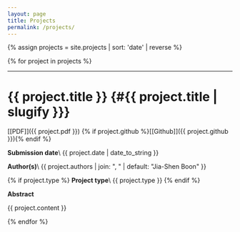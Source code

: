 ```yaml
---
layout: page
title: Projects
permalink: /projects/
---
```


{% assign projects = site.projects | sort: 'date' | reverse %}

<!-- {% assign projects = site.projects %}

{% for project in projects %}
* {{ project.date | date_to_string }} [{{ project.title }}](#{{ project.title | slugify }}) {% endfor %}
 -->
{% for project in projects %}

  ***

  {{ project.title }} {#{{ project.title | slugify }}}
===

   [[PDF]]({{ project.pdf }}) {% if project.github %}[[Github]]({{ project.github }}){% endif %}

  __Submission date__\\
  {{ project.date | date_to_string }}

  __Author(s)__\\
  {{ project.authors | join: ", " | default: "Jia-Shen Boon" }}

  {% if project.type %}
  __Project type__\\
  {{ project.type }}
  {% endif %}

  __Abstract__

  {{ project.content }}

{% endfor %}